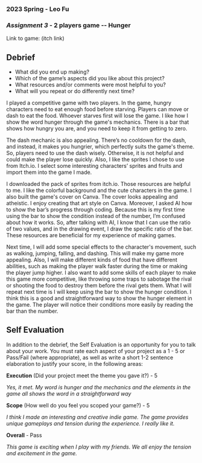 ### **2023 Spring** - Leo Fu
### *Assignment 3* - 2 players game -- Hunger
Link to game: (itch link) 


## **Debrief**
- What did you end up making?
- Which of the game’s aspects did you like about this project?
- What resources and/or comments were most helpful to you?
- What will you repeat or do differently next time?


I played a competitive game with two players. In the game, hungry characters need to eat enough food before starving. Players can move or dash to eat the food. Whoever starves first will lose the game. I like how I show the word hunger through the game's mechanics. There is a bar that shows how hungry you are, and you need to keep it from getting to zero. 

The dash mechanic is also appealing. There’s no cooldown for the dash, and instead, it makes you hungrier, which perfectly suits the game's theme. So, players need to use the dash wisely. Otherwise, it is not helpful and could make the player lose quickly. Also, I like the sprites I chose to use from Itch.io. I select some interesting characters’ sprites and fruits and import them into the game I made. 

I downloaded the pack of sprites from itch.io. Those resources are helpful to me. I like the colorful background and the cute characters in the game. I also built the game's cover on Canva. The cover looks appealing and atheistic. I enjoy creating that art style on Canva. Moreover, I asked AI how to show the bar’s progress through coding. Because this is my first time using the bar to show the condition instead of the number, I’m confused about how it works. So, after talking with AI, I know that I can use the ratio of two values, and in the drawing event, I draw the specific ratio of the bar. These resources are beneficial for my experience of making games.

Next time, I will add some special effects to the character's movement, such as walking, jumping, falling, and dashing. This will make my game more appealing. Also, I will make different kinds of food that have different abilities, such as making the player walk faster during the time or making the player jump higher. I also want to add some skills of each player to make this game more competitive, like throwing some traps to sabotage the rival or shooting the food to destroy them before the rival gets them. What I will repeat next time is I will keep using the bar to show the hunger condition. I think this is a good and straightforward way to show the hunger element in the game. The player will notice their conditions more easily by reading the bar than the number.




## **Self Evaluation**
In addition to the debrief, the Self Evaluation is an opportunity for you to talk about your work. You must rate each aspect of your project as a 1 - 5 or Pass/Fail (where appropriate), as well as write a short 1-2 sentence elaboration to justify your score, in the following areas:


**Execution** (Did your project meet the theme you gave it?) - 5

*Yes, it met. My word is hunger and the mechanics and the elements in the game all shows the word in a straightforward way*


**Scope** (How well do you feel you scoped your game?) - 5


*I think I made an interesting and creative indie game. The game provides unique gameplays and tension during the experience. I really like it.*


**Overall** - Pass


*This game is exciting when I play with my friends. We all enjoy the tension and excitement in the game.*
